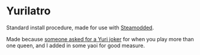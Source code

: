 # Yurilatro

Standard install procedure, made for use with
[Steamodded](https://github.com/Steamodded/smods).

Made because [someone asked for a Yuri joker](https://x.com/hovermyr/status/1880777471764918413)
for when you play more than one queen, and I added in some yaoi for good
measure.
